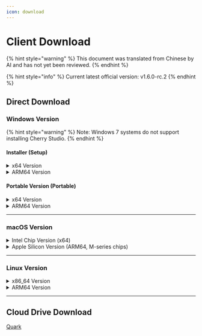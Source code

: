 ```yaml
---
icon: download
---
```

# Client Download


{% hint style="warning" %}
This document was translated from Chinese by AI and has not yet been reviewed.
{% endhint %}




{% hint style="info" %}
Current latest official version: v1.6.0-rc.2
{% endhint %}

## Direct Download

### Windows Version

{% hint style="warning" %}
Note: Windows 7 systems do not support installing Cherry Studio.
{% endhint %}

#### Installer (Setup)

<details>

<summary>x64 Version</summary>

Main Line:

【[Cherry Studio Official Website](https://cherry-ai.com/download)】 【[GitHub](https://github.com/CherryHQ/cherry-studio/releases/download/v1.6.0-rc.2/Cherry-Studio-1.6.0-rc.2-x64-setup.exe)】

Alternative Lines:

【[Line 1](https://download-cf.ocoolai.com/https://github.com/CherryHQ/cherry-studio/releases/download/v1.6.0-rc.2/Cherry-Studio-1.6.0-rc.2-x64-setup.exe)】 【[Line 2](https://download.ocoolai.com/https://github.com/CherryHQ/cherry-studio/releases/download/v1.6.0-rc.2/Cherry-Studio-1.6.0-rc.2-x64-setup.exe)】 【[Line 3](https://download.ocoolai.online/https://github.com/CherryHQ/cherry-studio/releases/download/v1.6.0-rc.2/Cherry-Studio-1.6.0-rc.2-x64-setup.exe)】

</details>

<details>

<summary>ARM64 Version</summary>

Main Line:

【[Cherry Studio Official Website](https://cherry-ai.com/download)】 【[GitHub](https://github.com/CherryHQ/cherry-studio/releases/download/v1.6.0-rc.2/Cherry-Studio-1.6.0-rc.2-arm64-setup.exe)】

Alternative Lines:

【[Line 1](https://download-cf.ocoolai.com/https://github.com/CherryHQ/cherry-studio/releases/download/v1.6.0-rc.2/Cherry-Studio-1.6.0-rc.2-arm64-setup.exe)】 【[Line 2](https://download.ocoolai.com/https://github.com/CherryHQ/cherry-studio/releases/download/v1.6.0-rc.2/Cherry-Studio-1.6.0-rc.2-arm64-setup.exe)】 【[Line 3](https://download.ocoolai.online/https://github.com/CherryHQ/cherry-studio/releases/download/v1.6.0-rc.2/Cherry-Studio-1.6.0-rc.2-arm64-setup.exe)】

</details>

#### Portable Version (Portable)

<details>

<summary>x64 Version</summary>

Main Line:

【[Cherry Studio Official Website](https://cherry-ai.com/download)】 【[GitHub](https://github.com/CherryHQ/cherry-studio/releases/download/v1.6.0-rc.2/Cherry-Studio-1.6.0-rc.2-x64-portable.exe)】

Alternative Lines:

【[Line 1](https://download-cf.ocoolai.com/https://github.com/CherryHQ/cherry-studio/releases/download/v1.6.0-rc.2/Cherry-Studio-1.6.0-rc.2-x64-portable.exe)】 【[Line 2](https://download.ocoolai.com/https://github.com/CherryHQ/cherry-studio/releases/download/v1.6.0-rc.2/Cherry-Studio-1.6.0-rc.2-x64-portable.exe)】 【[Line 3](https://download.ocoolai.online/https://github.com/CherryHQ/cherry-studio/releases/download/v1.6.0-rc.2/Cherry-Studio-1.6.0-rc.2-x64-portable.exe)】

</details>

<details>

<summary>ARM64 Version</summary>

Main Line:

【[Cherry Studio Official Website](https://cherry-ai.com/download)】 【[GitHub](https://github.com/CherryHQ/cherry-studio/releases/download/v1.6.0-rc.2/Cherry-Studio-1.6.0-rc.2-arm64-portable.exe)】

Alternative Lines:

【[Line 1](https://download-cf.ocoolai.com/https://github.com/CherryHQ/cherry-studio/releases/download/v1.6.0-rc.2/Cherry-Studio-1.6.0-rc.2-arm64-portable.exe)】 【[Line 2](https://download.ocoolai.com/https://github.com/CherryHQ/cherry-studio/releases/download/v1.6.0-rc.2/Cherry-Studio-1.6.0-rc.2-arm64-portable.exe)】 【[Line 3](https://download.ocoolai.online/https://github.com/CherryHQ/cherry-studio/releases/download/v1.6.0-rc.2/Cherry-Studio-1.6.0-rc.2-arm64-portable.exe)】

</details>

***

### macOS Version

<details>

<summary>Intel Chip Version (x64)</summary>

Main Line:

【[Cherry Studio Official Website](https://cherry-ai.com/download)】 【[GitHub](https://github.com/CherryHQ/cherry-studio/releases/download/v1.6.0-rc.2/Cherry-Studio-1.6.0-rc.2-x64.dmg)】

Alternative Lines:

【[Line 1](https://download-cf.ocoolai.com/https://github.com/CherryHQ/cherry-studio/releases/download/v1.6.0-rc.2/Cherry-Studio-1.6.0-rc.2.dmg)】 【[Line 2](https://download.ocoolai.com/https://github.com/CherryHQ/cherry-studio/releases/download/v1.6.0-rc.2/Cherry-Studio-1.6.0-rc.2-x64.dmg)】 【[Line 3](https://download.ocoolai.online/https://github.com/CherryHQ/cherry-studio/releases/download/v1.6.0-rc.2/Cherry-Studio-1.6.0-rc.2-x64.dmg)】

</details>

<details>

<summary>Apple Silicon Version (ARM64, M-series chips)</summary>

Main Line:

【[Cherry Studio Official Website](https://cherry-ai.com/download)】 【[GitHub](https://github.com/CherryHQ/cherry-studio/releases/download/v1.6.0-rc.2/Cherry-Studio-1.6.0-rc.2-arm64.dmg)】

Alternative Lines:

【[Line 1](https://download-cf.ocoolai.com/https://github.com/CherryHQ/cherry-studio/releases/download/v1.6.0-rc.2/Cherry-Studio-1.6.0-rc.2-arm64.dmg)】 【[Line 2](https://download.ocoolai.com/https://github.com/CherryHQ/cherry-studio/releases/download/v1.6.0-rc.2/Cherry-Studio-1.6.0-rc.2-arm64.dmg)】 【[Line 3](https://download.ocoolai.online/https://github.com/CherryHQ/cherry-studio/releases/download/v1.6.0-rc.2/Cherry-Studio-1.6.0-rc.2-arm64.dmg)】

</details>

***

### Linux Version

<details>

<summary>x86_64 Version</summary>

Main Line:

【[Cherry Studio Official Website](https://cherry-ai.com/download)】 【[GitHub](https://github.com/CherryHQ/cherry-studio/releases/download/v1.6.0-rc.2/Cherry-Studio-1.6.0-rc.2-x86_64.AppImage)】

Alternative Lines:

【[Line 1](https://download-cf.ocoolai.com/https://github.com/CherryHQ/cherry-studio/releases/download/v1.6.0-rc.2/Cherry-Studio-1.6.0-rc.2-x86_64.AppImage)】 【[Line 2](https://download.ocoolai.com/https://github.com/CherryHQ/cherry-studio/releases/download/v1.6.0-rc.2/Cherry-Studio-1.6.0-rc.2-x86_64.AppImage)】 【[Line 3](https://download.ocoolai.online/https://github.com/CherryHQ/cherry-studio/releases/download/v1.6.0-rc.2/Cherry-Studio-1.6.0-rc.2-x86_64.AppImage)】

</details>

<details>

<summary>ARM64 Version</summary>

Main Line:

【[Cherry Studio Official Website](https://cherry-ai.com/download)】 【[GitHub](https://github.com/CherryHQ/cherry-studio/releases/download/v1.6.0-rc.2/Cherry-Studio-1.6.0-rc.2-arm64.AppImage)】

Alternative Lines:

【[Line 1](https://download-cf.ocoolai.com/https://github.com/CherryHQ/cherry-studio/releases/download/v1.6.0-rc.2/Cherry-Studio-1.6.0-rc.2-arm64.AppImage)】 【[Line 2](https://download.ocoolai.com/https://github.com/CherryHQ/cherry-studio/releases/download/v1.6.0-rc.2/Cherry-Studio-1.6.0-rc.2-arm64.AppImage)】 【[Line 3](https://download.ocoolai.online/https://github.com/CherryHQ/cherry-studio/releases/download/v1.6.0-rc.2/Cherry-Studio-1.6.0-rc.2-arm64-AppImage)】

</details>

***

## Cloud Drive Download

[Quark](https://pan.quark.cn/s/4044324d0ecd#/list/share)